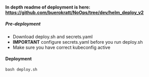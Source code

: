 #### In depth readme of deployment is here: https://github.com/buerokratt/NoOps/tree/dev/helm_deploy_v2

##### Pre-deployment

- Download deploy.sh and secrets.yaml
- **IMPORTANT** configure secrets.yaml before you run deploy.sh
- Make sure you have correct kubeconfig active

#### Deployment
```
bash deploy.sh
  ```
